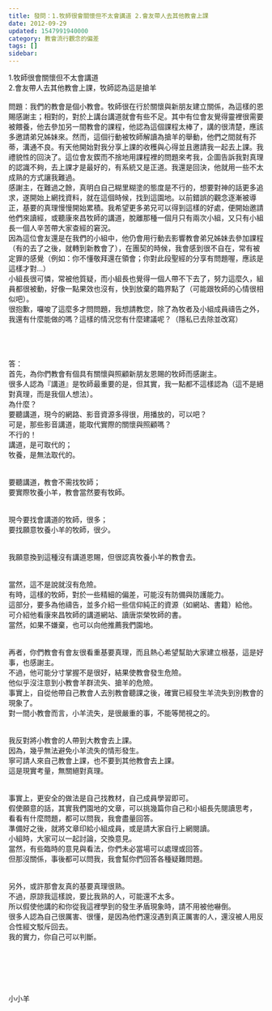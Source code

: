 ```yaml
---
title: 發問：1.牧師很會關懷但不太會講道 2.會友帶人去其他教會上課
date: 2012-09-29
updated: 1547991940000
category: 教會流行觀念的偏差
tags: []
sidebar: 
---
```


<p>1.牧師很會關懷但不太會講道 <br/>2.會友帶人去其他教會上課，牧師認為這是搶羊<br/><!--more--><br/>問題：我們的教會是個小教會。牧師很在行於關懷與新朋友建立關係，為這樣的恩賜感謝主；相對的，對於上講台講道就會有些不足。其中有位會友覺得靈裡很需要被餵養，他去參加另一間教會的課程，他認為這個課程太棒了，講的很清楚，應該多邀請弟兄姊妹來。然而，這個行動被牧師解讀為搶羊的舉動，他們之間就有芥蒂，溝通不良。有天他開始對我分享上課的收穫與心得並且邀請我一起去上課。我禮貌性的回決了。這位會友鍥而不捨地用課程裡的問題來考我，企圖告訴我對真理的認識不夠，去上課才是最好的，有系統又是正道。我還是回決，他就用一些不太成熟的方式讓我難過。<br/>       感謝主，在難過之餘，真明白自己糊里糊塗的態度是不行的，想要對神的話更多追求，遂開始上網找資料，就在這個時候，找到這園地。以前錯誤的觀念逐漸被導正，基要的真理慢慢開始累積。我希望更多弟兄可以得到這樣的好處，便開始邀請他們來讀經，或聽康來昌牧師的講道，脫離那種一個月只有兩次小組，又只有小組長一個人辛苦帶大家查經的窘況。<br/>       因為這位會友還是在我們的小組中，他仍會用行動去影響教會弟兄姊妹去參加課程（有的去了之後，就轉到新教會了），在團契的時候，我會感到很不自在，常有被定罪的感覺（例如：你不懂敬拜還在領會；你對此段聖經的分享有問題喔，應該是這樣才對…）<br/>        小組長很可憐，常被他質疑，而小組長也覺得一個人帶不下去了，努力這麼久，組員都很被動，好像一點果效也沒有，快到放棄的臨界點了（可能跟牧師的心情很相似吧）。<br/>很抱歉，囉唆了這麼多才問問題，我想請教您，除了為牧者及小組成員禱告之外，<br/>我還有什麼能做的嗎？這樣的情況您有什麼建議呢？（隱私已去除並改寫）<br/> <br/><br/><br/><br/>答：<br/>首先，為你們教會有個具有關懷與照顧新朋友恩賜的牧師而感謝主。<br/>很多人認為『講道』是牧師最重要的是，但其實，我一點都不這樣認為（這不是絕對真理，而是我個人想法）。<br/>為什麼？<br/>要聽講道，現今的網路、影音資源多得很，用播放的，可以吧？<br/>可是，那些影音講道，能取代實際的關懷與照顧嗎？<br/>不行的！<br/>講道，是可取代的；<br/>牧養，是無法取代的。<br/> <br/><br/>要聽講道，教會不需找牧師；<br/>要實際牧養小羊，教會當然要有牧師。<br/> <br/><br/>現今要找會講道的牧師，很多；<br/>要找願意牧養小羊的牧師，很少。<br/> <br/><br/>我願意換到這種沒有講道恩賜，但很認真牧養小羊的教會去。<br/> <br/><br/>當然，這不是說就沒有危險。<br/>有時，這樣的牧師，對於一些精細的偏差，可能沒有防備與防護能力。<br/>這部分，要多為他禱告，並多介紹一些信仰純正的資源（如網站、書籍）給他。<br/>可介紹他看康來昌牧師的講道網站、讀唐崇榮牧師的書。<br/>當然，如果不嫌棄，也可以向他推薦我們園地。<br/> <br/> <br/>再者，你們教會有會友很看重基要真理，而且熱心希望幫助大家建立根基，這是好事，也感謝主。<br/>不過，他可能分寸掌握不是很好，結果使教會發生危險。<br/>他似乎沒注意到小教會羊群流失、搶羊的危險。<br/>事實上，自從他帶自己教會人去別教會聽課之後，確實已經發生羊流失到別教會的現象了。<br/>對一間小教會而言，小羊流失，是很嚴重的事，不能等閒視之的。<br/> <br/><br/>我反對將小教會的人帶到大教會去上課。<br/>因為，幾乎無法避免小羊流失的情形發生。<br/>寧可請人來自己教會上課，也不要到其他教會去上課。<br/>這是現實考量，無關絕對真理。<br/> <br/><br/>事實上，更安全的做法是自己找教材，自己成員學習即可。<br/>假使願意的話，其實我們園地的文章，可以挑幾篇你自己和小組長先閱讀思考，<br/>看看有什麼問題，都可以問我，我會盡量回答。<br/>準備好之後，就將文章印給小組成員，或是請大家自行上網閱讀。<br/>小組時，大家可以一起討論，交換意見。<br/>當然，有些臨時的意見與看法，你們未必當場可以處理或回答。<br/>但那沒關係，事後都可以問我，我會幫你們回答各種疑難問題。<br/> <br/><br/>另外，或許那會友真的基要真理很熟。<br/>不過，原諒我這樣說，要比我熟的人，可能還不太多。<br/>所以假使他講的和你從我這裡學到的發生矛盾現象時，請不用被他嚇倒。<br/>很多人認為自己很厲害、很懂，是因為他們還沒遇到真正厲害的人，還沒被人用反合性經文駁斥回去。<br/>我的實力，你自己可以判斷。<br/> <br/><br/><br/><br/><br/><br/>小小羊<br/><br/><br/><br/><br/><br/><br/><br/></p>